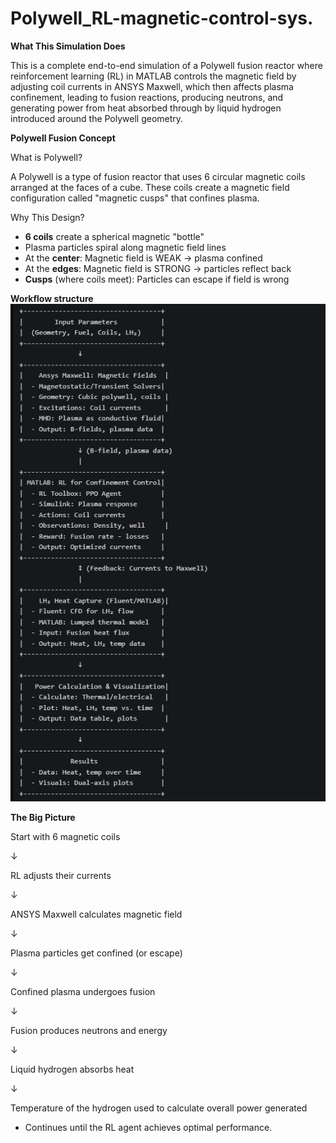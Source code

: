 # Polywell_RL-magnetic-control-sys.
**What This Simulation Does**

This is a complete end-to-end simulation of a Polywell fusion reactor where reinforcement learning (RL) in MATLAB controls the magnetic field by adjusting coil currents in ANSYS Maxwell, which then affects plasma confinement, leading to fusion reactions, producing neutrons, and generating power from heat absorbed through by liquid hydrogen introduced around the Polywell geometry.

**Polywell Fusion Concept**

What is Polywell?

A Polywell is a type of fusion reactor that uses 6 circular magnetic coils arranged at the faces of a cube. These coils create a magnetic field configuration called "magnetic cusps" that confines plasma.

Why This Design?

-   **6 coils** create a spherical magnetic "bottle"
-   Plasma particles spiral along magnetic field lines
-   At the **center**: Magnetic field is WEAK → plasma confined
-   At the **edges**: Magnetic field is STRONG → particles reflect back
-   **Cusps** (where coils meet): Particles can escape if field is wrong

**Workflow structure**
![Alt text](misc/worlflow.png)

**The Big Picture**

Start with 6 magnetic coils

↓

RL adjusts their currents

↓

ANSYS Maxwell calculates magnetic field

↓

Plasma particles get confined (or escape)

↓

Confined plasma undergoes fusion

↓

Fusion produces neutrons and energy

↓

Liquid hydrogen absorbs heat

↓

Temperature of the hydrogen used to calculate overall power generated




-   Continues until the RL agent achieves optimal performance.

